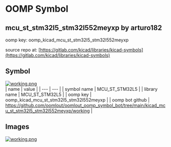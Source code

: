 # OOMP Symbol  
## mcu_st_stm32l5_stm32l552meyxp  by arturo182  
  
oomp key: oomp_kicad_mcu_st_stm32l5_stm32l552meyxp  
  
source repo at: [https://gitlab.com/kicad/libraries/kicad-symbols](https://gitlab.com/kicad/libraries/kicad-symbols)  
## Symbol  
  
[![working.png](working_600.png)](working.png)  
| name | value | 
| --- | --- | 
| symbol name | MCU_ST_STM32L5 | 
| library name | MCU_ST_STM32L5 | 
| oomp key | oomp_kicad_mcu_st_stm32l5_stm32l552meyxp | 
| oomp bot github | https://github.com/oomlout/oomlout_oomp_symbol_bot/tree/main/kicad_mcu_st_stm32l5_stm32l552meyxp/working | 
## Images  
  
[![working.png](working_140.png)](working.png)  
